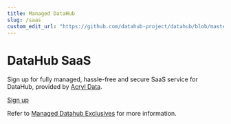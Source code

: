 ```yaml
---
title: Managed DataHub
slug: /saas
custom_edit_url: "https://github.com/datahub-project/datahub/blob/master/docs/saas.md"
---
```


# DataHub SaaS

Sign up for fully managed, hassle-free and secure SaaS service for DataHub, provided by [Acryl Data](https://www.acryl.io/).

<p>
<a
    className="button button--primary button--lg"
    href="https://www.acryldata.io/datahub-beta" 
    target="_blank" >
    Sign up
</a>
</p>

Refer to [Managed Datahub Exclusives](/docs/managed-datahub/managed-datahub-overview.md) for more information.
